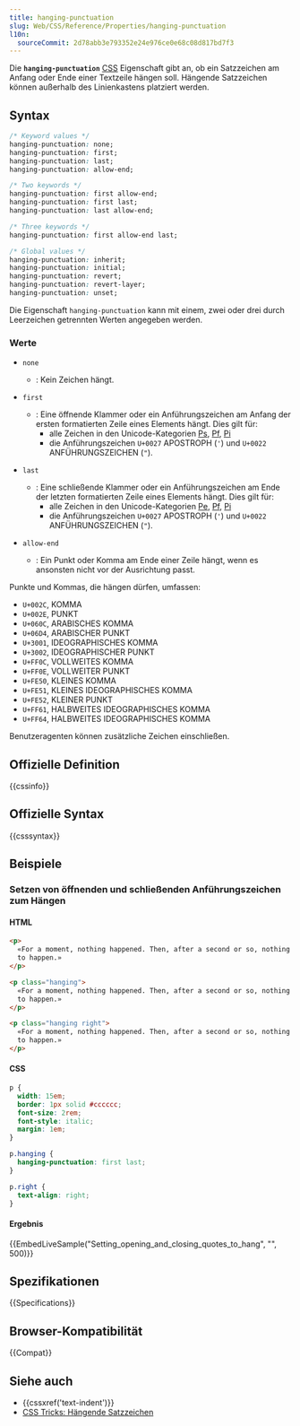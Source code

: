 ```yaml
---
title: hanging-punctuation
slug: Web/CSS/Reference/Properties/hanging-punctuation
l10n:
  sourceCommit: 2d78abb3e793352e24e976ce0e68c08d817bd7f3
---
```


Die **`hanging-punctuation`** [CSS](/de/docs/Web/CSS) Eigenschaft gibt an, ob ein Satzzeichen am Anfang oder Ende einer Textzeile hängen soll. Hängende Satzzeichen können außerhalb des Linienkastens platziert werden.

## Syntax

```css
/* Keyword values */
hanging-punctuation: none;
hanging-punctuation: first;
hanging-punctuation: last;
hanging-punctuation: allow-end;

/* Two keywords */
hanging-punctuation: first allow-end;
hanging-punctuation: first last;
hanging-punctuation: last allow-end;

/* Three keywords */
hanging-punctuation: first allow-end last;

/* Global values */
hanging-punctuation: inherit;
hanging-punctuation: initial;
hanging-punctuation: revert;
hanging-punctuation: revert-layer;
hanging-punctuation: unset;
```

Die Eigenschaft `hanging-punctuation` kann mit einem, zwei oder drei durch Leerzeichen getrennten Werten angegeben werden.

### Werte

- `none`
  - : Kein Zeichen hängt.
- `first`
  - : Eine öffnende Klammer oder ein Anführungszeichen am Anfang der ersten formatierten Zeile eines Elements hängt. Dies gilt für:
    - alle Zeichen in den Unicode-Kategorien [Ps](https://unicodeplus.com/category/Ps), [Pf](https://unicodeplus.com/category/Pf), [Pi](https://unicodeplus.com/category/Pi)
    - die Anführungszeichen `U+0027` APOSTROPH (`'`) und `U+0022` ANFÜHRUNGSZEICHEN (`"`).

- `last`
  - : Eine schließende Klammer oder ein Anführungszeichen am Ende der letzten formatierten Zeile eines Elements hängt. Dies gilt für:
    - alle Zeichen in den Unicode-Kategorien [Pe](https://unicodeplus.com/category/Pe), [Pf](https://unicodeplus.com/category/Pf), [Pi](https://unicodeplus.com/category/Pi)
    - die Anführungszeichen `U+0027` APOSTROPH (`'`) und `U+0022` ANFÜHRUNGSZEICHEN (`"`).
- `allow-end`
  - : Ein Punkt oder Komma am Ende einer Zeile hängt, wenn es ansonsten nicht vor der Ausrichtung passt.

Punkte und Kommas, die hängen dürfen, umfassen:

- `U+002C`, KOMMA
- `U+002E`, PUNKT
- `U+060C`, ARABISCHES KOMMA
- `U+06D4`, ARABISCHER PUNKT
- `U+3001`, IDEOGRAPHISCHES KOMMA
- `U+3002`, IDEOGRAPHISCHER PUNKT
- `U+FF0C`, VOLLWEITES KOMMA
- `U+FF0E`, VOLLWEITER PUNKT
- `U+FE50`, KLEINES KOMMA
- `U+FE51`, KLEINES IDEOGRAPHISCHES KOMMA
- `U+FE52`, KLEINER PUNKT
- `U+FF61`, HALBWEITES IDEOGRAPHISCHES KOMMA
- `U+FF64`, HALBWEITES IDEOGRAPHISCHES KOMMA

Benutzeragenten können zusätzliche Zeichen einschließen.

## Offizielle Definition

{{cssinfo}}

## Offizielle Syntax

{{csssyntax}}

## Beispiele

### Setzen von öffnenden und schließenden Anführungszeichen zum Hängen

#### HTML

```html
<p>
  «For a moment, nothing happened. Then, after a second or so, nothing continued
  to happen.»
</p>

<p class="hanging">
  «For a moment, nothing happened. Then, after a second or so, nothing continued
  to happen.»
</p>

<p class="hanging right">
  «For a moment, nothing happened. Then, after a second or so, nothing continued
  to happen.»
</p>
```

#### CSS

```css
p {
  width: 15em;
  border: 1px solid #cccccc;
  font-size: 2rem;
  font-style: italic;
  margin: 1em;
}

p.hanging {
  hanging-punctuation: first last;
}

p.right {
  text-align: right;
}
```

#### Ergebnis

{{EmbedLiveSample("Setting_opening_and_closing_quotes_to_hang", "", 500)}}

## Spezifikationen

{{Specifications}}

## Browser-Kompatibilität

{{Compat}}

## Siehe auch

- {{cssxref('text-indent')}}
- [CSS Tricks: Hängende Satzzeichen](https://css-tricks.com/almanac/properties/h/hanging-punctuation/)

